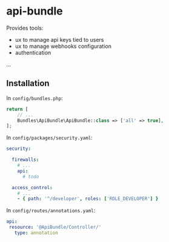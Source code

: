 # api-bundle

Provides tools:
- ux to manage api keys tied to users
- ux to manage webhooks configuration
- authentication

...

## Installation

In `config/bundles.php`:

```php
return [
    // ...
    Bundles\ApiBundle\ApiBundle::class => ['all' => true],
];
```

In `config/packages/security.yaml`:

```yaml
security:

  firewalls:
    # ...
    api:
      # todo

  access_control:
    # ...
    - { path: '^/developer', roles: ['ROLE_DEVELOPER'] }
```

In `config/routes/annotations.yaml`:

```yaml
api:
 resource: '@ApiBundle/Controller/'
   type: annotation
```

